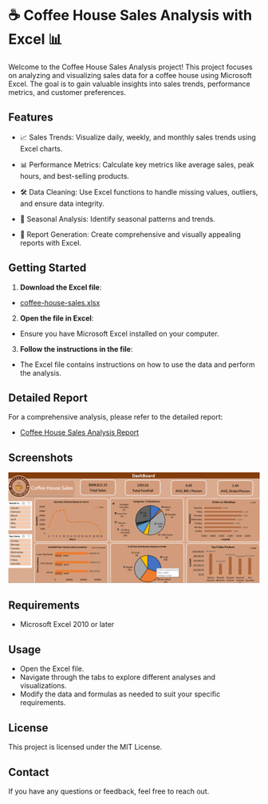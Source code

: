 
# ☕ Coffee House Sales Analysis with Excel 📊

Welcome to the Coffee House Sales Analysis project! This project focuses on analyzing and visualizing sales data for a coffee house using Microsoft Excel. The goal is to gain valuable insights into sales trends, performance metrics, and customer preferences.

## Features

- 📈 Sales Trends: Visualize daily, weekly, and monthly sales trends using Excel charts.

- 📊 Performance Metrics: Calculate key metrics like average sales, peak hours, and best-selling products.

- 🛠️ Data Cleaning: Use Excel functions to handle missing values, outliers, and ensure data integrity.

- 📅 Seasonal Analysis: Identify seasonal patterns and trends.

- 📑 Report Generation: Create comprehensive and visually appealing reports with Excel.

## Getting Started

1. **Download the Excel file**: 
- [coffee-house-sales.xlsx](https://github.com/yourusername/your-repository/blob/main/coffee-house-sales.xlsx)

2. **Open the file in Excel**:
 - Ensure you have Microsoft Excel installed on your computer.

3. **Follow the instructions in the file**:
- The Excel file contains instructions on how to use the data and perform the analysis.
## Detailed Report

For a comprehensive analysis, please refer to the detailed report:
- [Coffee House Sales Analysis Report](https://github.com/STanviPatil/Coffee-House-Sales-Analysis-with-Excel/blob/main/Coffee%20House%20Recommended%20Analysis.pdf)
## Screenshots

![Screenshot of Coffee House Sales Analysis](https://github.com/STanviPatil/Coffee-House-Sales-Analysis-with-Excel/blob/main/Coffee%20House%20Preview.png)




## Requirements

- Microsoft Excel 2010 or later

## Usage

- Open the Excel file.
- Navigate through the tabs to explore different analyses and visualizations.
- Modify the data and formulas as needed to suit your specific requirements.
## License

This project is licensed under the MIT License.


## Contact


If you have any questions or feedback, feel free to reach out.